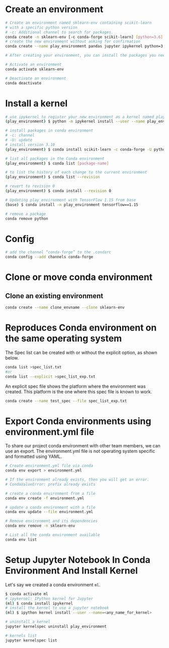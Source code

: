 # Create an environment

```sh
# Create an environment named sklearn-env containing scikit-learn
# with a specific python version
# -c: Additional channel to search for packages.
conda create -n sklearn-env [-c conda-forge scikit-learn] [python=3.6]
# create the new environment without asking for confirmation
conda create --name play_environment pandas jupyter ipykernel python=3.7 pytorch pandas numpy=1.16 -y

# After creating your environment, you can install the packages you need besides the one already installed by conda.

# Activate an environment
conda activate sklearn-env

# Deactivate an environment
conda deactivate

```

# Install a kernel

```sh
# use ipykernel to register your new environment as a kernel named play_environment
(play_environment) $ python -m ipykernel install --user --name play_environment --display-name "play environment"

# install packages in conda environment
# -c: channel
# -U: update
# install version 3.10
(play_environment) $ conda install scikit-learn -c conda-forge -U python==3.10

# list all packages in the Conda environment
(play_environment) $ conda list [package-name]

# to list the history of each change to the current environment
(play_environment) $ conda list --revision

# revert to revision 0
(play_environment) $ conda install --revision 0

# Updating play_environment with TensorFlow 1.15 from base
(base) $ conda install -n play_environment tensorflow==1.15

# remove a package
conda remove python
```

# Config

```sh
# add the channel “conda-forge” to the .condarc
conda config --add channels conda-forge
```

# Clone or move conda environment

## Clone an existing environment

```sh
conda create --name clone_envname --clone sklearn-env
```

# Reproduces Conda environment on the same operating system

The Spec list can be created with or without the explicit option, as shown below.

```sh
conda list >spec_list.txt
#or
conda list --explicit >spec_list_exp.txt
```

An explicit spec file shows the platform where the environment was created. This platform is the one where this spec file is known to work.

```sh
conda create --name test_spec --file spec_list_exp.txt
```

# Export Conda environments using environment.yml file

To share our project conda environment with other team members, we can use an export.
The environment.yml file is not operating system specific and formatted using YAML.

```sh
# Create environment.yml file via conda
conda env export > environment.yml

# If the environment already exists, then you will get an error.
# CondaValueError: prefix already exists

# create a conda environment from a file
conda env create -f environment.yml

# update a conda environment with a file
conda env update --file environment.yml

# Remove environment and its dependencies
conda env remove -n sklearn-env

# List all the conda environment available
conda env list
```

# Setup Jupyter Notebook In Conda Environment And Install Kernel

Let's say we created a conda environment `ml`.

```sh
$ conda activate ml
# ipykernel: IPython kernel for Jupyter
(ml) $ conda install ipykernel
# install the kernel to use a jupyter notebook
(ml) $ ipython kernel install --user --name=<any_name_for_kernel>

# uninstall a kernel
jupyter kernelspec uninstall play_environment

# kernels list
jupyter kernelspec list
```
